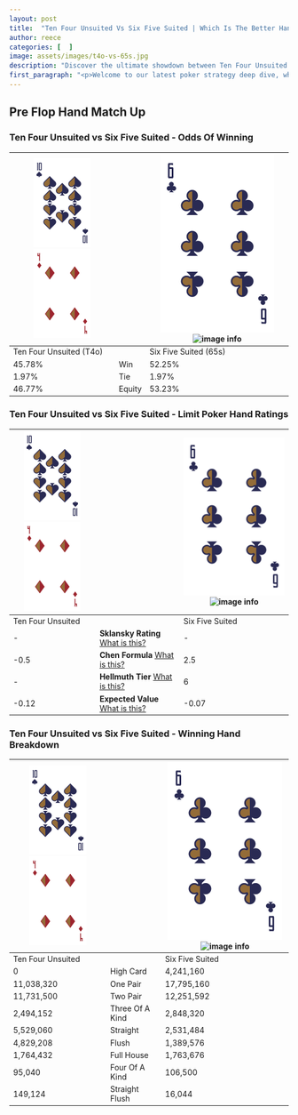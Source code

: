 ```yaml
---
layout: post
title:  "Ten Four Unsuited Vs Six Five Suited | Which Is The Better Hand In Poker? A Complete Guide"
author: reece
categories: [  ]
image: assets/images/t4o-vs-65s.jpg
description: "Discover the ultimate showdown between Ten Four Unsuited and Six Five Suited in poker! Uncover the odds, strategies, and scenarios where one hand triumphs over the other. Get ready to up your poker game with this thrilling analysis."
first_paragraph: "<p>Welcome to our latest poker strategy deep dive, where we're pitting two distinct hands against each other in a high-stakes showdown: Ten Four Unsuited vs Six Five Suited.</p><p>In the dynamic world of poker, every decision counts, and knowing which hand holds the upper hand is key to your success at the table.</p><p>In this article, we'll dissect these two hands, explore the scenarios where one dominates the other, and equip you with the knowledge to make strategic choices that can tip the odds in your favor.</p><p>Get ready to unravel the intriguing dynamics of these poker hands and elevate your game to new heights.</p>"
---
```




[comment]: # (sp0)

## Pre Flop Hand Match Up

<div class="table hand-ratings" markdown="1"> 



### Ten Four Unsuited vs Six Five Suited - Odds Of Winning


    
| ![image info](assets/images/hand1/T.png) ![image info](assets/images/hand1/4o.png) |  | ![image info](assets/images/hand2/6.png) ![image info](assets/images/hand2/5s.png) |
| -------- | -------- | -------- |
| Ten Four Unsuited (T4o) |  | Six Five Suited (65s) |
| 45.78% | Win | 52.25% |
| 1.97% | Tie | 1.97% |
| 46.77% | Equity | 53.23% |




[comment]: # (sp1)



### Ten Four Unsuited vs Six Five Suited - Limit Poker Hand Ratings


    
| ![image info](assets/images/hand1/T.png) ![image info](assets/images/hand1/4o.png) |  | ![image info](assets/images/hand2/6.png) ![image info](assets/images/hand2/5s.png) |
| -------- | -------- | -------- |
| Ten Four Unsuited |  | Six Five Suited |
| - | **Sklansky Rating** [What is this?](/sklansky-rating-explained) | - |
| -0.5 | **Chen Formula** [What is this?](/chen-formula-explained) | 2.5 |
| - | **Hellmuth Tier** [What is this?](/Hellmuth-tier-explained) | 6 |
| -0.12 | **Expected Value** [What is this?](/expected-value-explained) | -0.07 |




[comment]: # (sp2)



### Ten Four Unsuited vs Six Five Suited - Winning Hand Breakdown


    
| ![image info](assets/images/hand1/T.png) ![image info](assets/images/hand1/4o.png) |  | ![image info](assets/images/hand2/6.png) ![image info](assets/images/hand2/5s.png) |
| -------- | -------- | -------- |
| Ten Four Unsuited |  | Six Five Suited |
| 0 | High Card | 4,241,160 |
| 11,038,320 | One Pair | 17,795,160 |
| 11,731,500 | Two Pair | 12,251,592 |
| 2,494,152 | Three Of A Kind | 2,848,320 |
| 5,529,060 | Straight | 2,531,484 |
| 4,829,208 | Flush | 1,389,576 |
| 1,764,432 | Full House | 1,763,676 |
| 95,040 | Four Of A Kind | 106,500 |
| 149,124 | Straight Flush | 16,044 |




[comment]: # (sp3)



</div>

[comment]: # (sp4)



[comment]: # (sp5)

